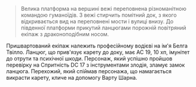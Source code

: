 > Велика платформа на вершині вежі переповнена різноманітною командою гуманоїдів. З вежі стирчить помітний док, з якого відкривається вид на переповнені мости і вулиці внизу. До південної платформи прикутий ланцюгами порожній повітряний екіпаж з драконоподібним носом.

Пришвартований екіпаж належить професійному водієві на ім'я Белга Твілло. Ланцюг, що прив'язує карету до доку, має AC 19, 10 хп, імунітет до отрути та психічної шкоди. Персонаж, який успішно пройшов перевірку на Спритність DC 17 з інструментами злодія, зламує замок ланцюга. Перехожий, який спіймав персонажа, що намагається викрасти карету, кличе на допомогу Варту Шарна.
